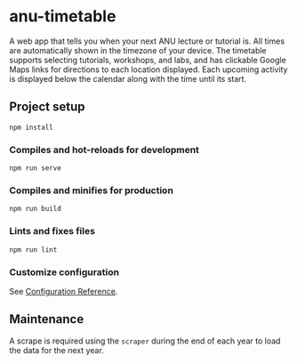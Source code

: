 # anu-timetable
A web app that tells you when your next ANU lecture or tutorial is.
All times are automatically shown in the timezone of your device.
The timetable supports selecting tutorials, workshops, and labs, and has clickable Google Maps links for directions to each location displayed.
Each upcoming activity is displayed below the calendar along with the time until its start.

## Project setup
```
npm install
```

### Compiles and hot-reloads for development
```
npm run serve
```

### Compiles and minifies for production
```
npm run build
```

### Lints and fixes files
```
npm run lint
```

### Customize configuration
See [Configuration Reference](https://cli.vuejs.org/config/).

## Maintenance
A scrape is required using the `scraper` during the end of each year to load the data for the next year.